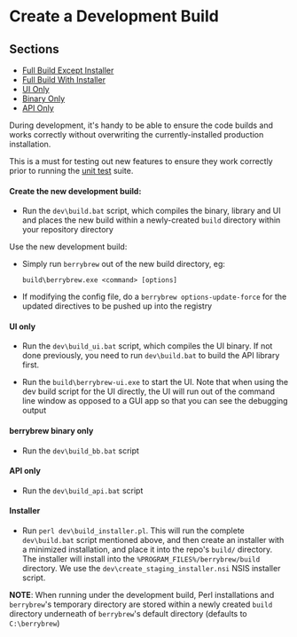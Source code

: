 # Create a Development Build

## Sections

- [Full Build Except Installer](#create-the-new-development-build)
- [Full Build With Installer](#installer)
- [UI Only](#ui-only)
- [Binary Only](#berrybrew-binary-only)
- [API Only](#api-only)

During development, it's handy to be able to ensure the code builds and works
correctly without overwriting the currently-installed production installation.

This is a must for testing out new features to ensure they work correctly prior
to running the [unit test](Unit%20Testing.md) suite.

#### Create the new development build:

- Run the `dev\build.bat` script, which compiles the binary, library and UI and
places the new build within a newly-created `build` directory within your
repository directory

Use the new development build:

- Simply run `berrybrew` out of the new build directory, eg:

    `build\berrybrew.exe <command> [options]`

- If modifying the config file, do a `berrybrew options-update-force` for the
updated directives to be pushed up into the registry

#### UI only

- Run the `dev\build_ui.bat` script, which compiles the UI binary. If not done
previously, you need to run `dev\build.bat` to build the API library first.

- Run the `build\berrybrew-ui.exe` to start the UI. Note that when using the
dev build script for the UI directly, the UI will run out of the command line
window as opposed to a GUI app so that you can see the debugging output

#### berrybrew binary only

- Run the `dev\build_bb.bat` script

#### API only

- Run the `dev\build_api.bat` script

#### Installer

- Run `perl dev\build_installer.pl`. This will run the complete `dev\build.bat` script
mentioned above, and then create an installer with a minimized installation, and
place it into the repo's `build/` directory. The installer will install into 
the `%PROGRAM_FILES%/berrybrew/build` directory. We use the `dev\create_staging_installer.nsi`
NSIS installer script.

**NOTE**: When running under the development build, Perl installations and
`berrybrew`'s temporary directory are stored within a newly created `build`
directory underneath of `berrybrew`'s default directory (defaults to 
`C:\berrybrew`) 